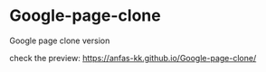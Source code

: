 # Google-page-clone
Google page clone version

check the preview: https://anfas-kk.github.io/Google-page-clone/

